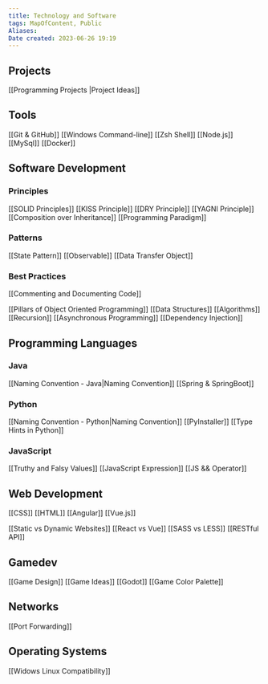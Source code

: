 ```yaml
---
title: Technology and Software
tags: MapOfContent, Public
Aliases:
Date created: 2023-06-26 19:19
---
```

## Projects
[[Programming Projects |Project Ideas]]

## Tools
[[Git & GitHub]]
[[Windows Command-line]]
[[Zsh Shell]]
[[Node.js]]
[[MySql]]
[[Docker]]

## Software Development

### Principles
[[SOLID Principles]] 
[[KISS Principle]]
[[DRY Principle]]
[[YAGNI Principle]]
[[Composition over Inheritance]]
[[Programming Paradigm]]
### Patterns
[[State Pattern]]
[[Observable]]
[[Data Transfer Object]]
### Best Practices
[[Commenting and Documenting Code]]



[[Pillars of Object Oriented Programming]] 
[[Data Structures]]
[[Algorithms]]
[[Recursion]]
[[Asynchronous Programming]]
[[Dependency Injection]]
## Programming Languages
### Java
[[Naming Convention - Java|Naming Convention]] 
[[Spring & SpringBoot]]

### Python
[[Naming Convention - Python|Naming Convention]]
[[PyInstaller]]
[[Type Hints in Python]]

### JavaScript
[[Truthy and Falsy Values]]
[[JavaScript Expression]]
[[JS && Operator]]

## Web Development
[[CSS]]
[[HTML]]
[[Angular]]
[[Vue.js]]


[[Static vs Dynamic Websites]]
[[React vs Vue]]
[[SASS vs LESS]]
[[RESTful API]]
## Gamedev
[[Game Design]]
[[Game Ideas]]
[[Godot]]
[[Game Color Palette]]

## Networks
[[Port Forwarding]]

## Operating Systems
[[Widows Linux Compatibility]]